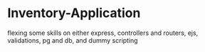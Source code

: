 # Inventory-Application
flexing some skills on either express, controllers and routers, ejs, validations, pg and db, and dummy scripting
